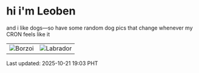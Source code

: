 # hi i'm Leoben

and i like dogs—so have some random dog pics that change whenever my CRON feels like it

|  |  |
|--------|----------|
| ![Borzoi](https://random-dog-vercel.vercel.app/api/random-borzoi?v=1761044594) | ![Labrador](https://random-dog-vercel.vercel.app/api/random-labrador?v=1761044594) |

Last updated: 2025-10-21 19:03 PHT
